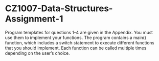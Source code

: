 # CZ1007-Data-Structures-Assignment-1
Program templates for questions 1-4 are given in the Appendix. You must use them to implement your functions. The program contains a main() function, which includes a switch statement to execute different functions that you should implement. Each function can be called multiple times depending on the user’s choice.
